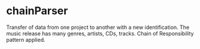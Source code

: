 # chainParser
Transfer of data from one project to another with a new identification. 
The music release has many genres, artists, CDs, tracks.
Chain of Responsibility pattern applied.
